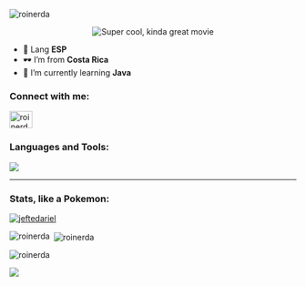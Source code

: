 <img src="https://komarev.com/ghpvc/?username=roinerda&label=Profile%20views&color=0e75b6&style=flat" alt="roinerda" /> </p>
<p align="center">
  <img src="https://i.giphy.com/media/v1.Y2lkPTc5MGI3NjExY2Zha29keTNkM2pkZ3pxNjJoNDJ2ZDZtcHA5b2FkbDFwaTh5YWt1bCZlcD12MV9pbnRlcm5hbF9naWZfYnlfaWQmY3Q9Zw/3NtY188QaxDdC/giphy.gif" alt="Super cool, kinda great movie"/>
</p>


- 🎈 Lang **ESP**
- 🕶️ I’m from **Costa Rica**
- 🌱 I’m currently learning **Java** 
<h3 align="left">Connect with me:</h3>
<p align="left">
<a href="https://instagram.com/roinerda" target="blank"><img align="center" src="https://raw.githubusercontent.com/rahuldkjain/github-profile-readme-generator/master/src/images/icons/Social/instagram.svg" alt="roinerda" height="30" width="40" /></a>
</p>



<h3 align="left">Languages and Tools:</h3>

![](https://skillicons.dev/icons?i=github,java,&perline=6)

<hr>
<h3 align="left">Stats, like a Pokemon:</h3>
<p align="left"> <a href="https://github.com/ryo-ma/github-profile-trophy"><img src="https://github-profile-trophy.vercel.app/?username="roinerda" alt="jeftedariel" /></a> </p>

<p><img align="left" src="https://github-readme-stats.vercel.app/api/top-langs?username=roinerda&show_icons=true&locale=en&hide=html&langs_count=6" alt="roinerda" /></p>
<p>&nbsp;<img align="center" src="https://github-readme-stats.vercel.app/api?username=roinerda&show_icons=true&locale=en" alt="roinerda" /></p>

<p><img align="center" src="https://github-readme-streak-stats.herokuapp.com/?user=roinerda&" alt="roinerda" /></p>

<a href=#><img src="contributions.svg"></a>
